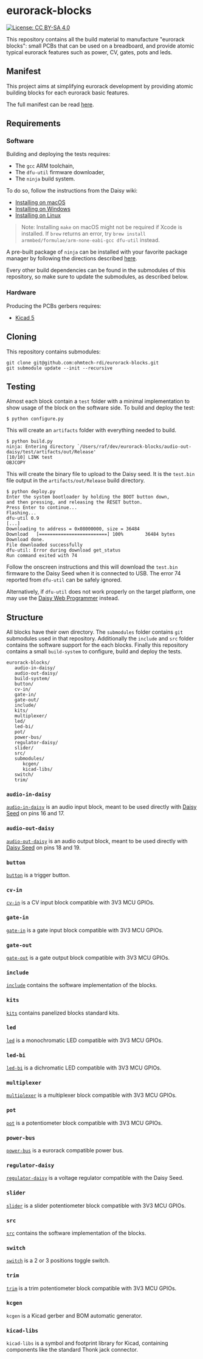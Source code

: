 # eurorack-blocks

[![License: CC BY-SA 4.0](https://licensebuttons.net/l/by-sa/4.0/80x15.png)](https://creativecommons.org/licenses/by-sa/4.0/)

This repository contains all the build material to manufacture "eurorack blocks": small PCBs
that can be used on a breadboard, and provide atomic typical eurorack features such
as power, CV, gates, pots and leds.


## Manifest

This project aims at simplifying eurorack development by providing atomic building blocks
for each eurorack basic features.

The full manifest can be read [here](manifest.md).


## Requirements

### Software

Building and deploying the tests requires:

- The `gcc` ARM toolchain,
- The `dfu-util` firmware downloader,
- The `ninja` build system.

To do so, follow the instructions from the Daisy wiki:

- [Installing on macOS](https://github.com/electro-smith/DaisyWiki/wiki/1b.-Installing-the-Toolchain-on-Mac)
- [Installing on Windows](https://github.com/electro-smith/DaisyWiki/wiki/1c.-Installing-the-Toolchain-on-Windows)
- [Installing on Linux](https://github.com/electro-smith/DaisyWiki/wiki/1d.-Installing-the-Toolchain-on-Linux)

> Note: Installing `make` on macOS might not be required if Xcode is installed. If `brew` returns
> an error, try `brew install armmbed/formulae/arm-none-eabi-gcc dfu-util` instead.

A pre-built package of `ninja` can be installed with your favorite package manager by
following the directions described [here](https://github.com/ninja-build/ninja/wiki/Pre-built-Ninja-packages).

Every other build dependencies can be found in the submodules of this repository, so make
sure to update the submodules, as described below.

### Hardware

Producing the PCBs gerbers requires:

- [Kicad 5](http://kicad-pcb.org/download/)


## Cloning

This repository contains submodules:

    git clone git@github.com:ohmtech-rdi/eurorack-blocks.git
    git submodule update --init --recursive


## Testing

Almost each block contain a `test` folder with a minimal implementation to show usage
of the block on the software side. To build and deploy the test:

    $ python configure.py

This will create an `artifacts` folder with everything needed to build.

    $ python build.py
    ninja: Entering directory `/Users/raf/dev/eurorack-blocks/audio-out-daisy/test/artifacts/out/Release'
    [10/10] LINK test
    OBJCOPY

This will create the binary file to upload to the Daisy seed. It is the `test.bin` file output in the
`artifacts/out/Release` build directory.

    $ python deploy.py
    Enter the system bootloader by holding the BOOT button down,
    and then pressing, and releasing the RESET button.
    Press Enter to continue...
    Flashing...
    dfu-util 0.9
    [...]
    Downloading to address = 0x08000000, size = 36484
    Download   [=========================] 100%        36484 bytes
    Download done.
    File downloaded successfully
    dfu-util: Error during download get_status
    Run command exited with 74

Follow the onscreen instructions and this will download the `test.bin` firmware to the
Daisy Seed when it is connected to USB. The error 74 reported from `dfu-util` can be safely
ignored.

Alternatively, if `dfu-util` does not work properly on the target platform,
one may use the [Daisy Web Programmer](https://electro-smith.github.io/Programmer/)
instead.


## Structure

All blocks have their own directory. The `submodules` folder contains `git` submodules
used in that repository. Additionally the `include` and `src` folder contains the software
support for the each blocks. Finally this repository contains a small `build-system` to
configure, build and deploy the tests.

```
eurorack-blocks/
   audio-in-daisy/
   audio-out-daisy/
   build-system/
   button/
   cv-in/
   gate-in/
   gate-out/
   include/
   kits/
   multiplexer/
   led/
   led-bi/
   pot/
   power-bus/
   regulator-daisy/
   slider/
   src/
   submodules/
      kcgen/
      kicad-libs/
   switch/
   trim/
```

### `audio-in-daisy`

[`audio-in-daisy`](./audio-in-daisy/) is an audio input block, meant to be used directly with [Daisy Seed](https://www.electro-smith.com/daisy/daisy) on pins 16 and 17.

### `audio-out-daisy`

[`audio-out-daisy`](./audio-out-daisy/) is an audio output block, meant to be used directly with [Daisy Seed](https://www.electro-smith.com/daisy/daisy) on pins 18 and 19.

### `button`

[`button`](./button/) is a trigger button.

### `cv-in`

[`cv-in`](./cv-in/) is a CV input block compatible with 3V3 MCU GPIOs.

### `gate-in`

[`gate-in`](./gate-in/) is a gate input block compatible with 3V3 MCU GPIOs.

### `gate-out`

[`gate-out`](./gate-out/) is a gate output block compatible with 3V3 MCU GPIOs.

### `include`

[`include`](./include/) contains the software implementation of the blocks.

### `kits`

[`kits`](./kits/) contains panelized blocks standard kits.

### `led`

[`led`](./led/) is a monochromatic LED compatible with 3V3 MCU GPIOs.

### `led-bi`

[`led-bi`](./led-bi/) is a dichromatic LED compatible with 3V3 MCU GPIOs.

### `multiplexer`

[`multiplexer`](./multiplexer/) is a multiplexer block compatible with 3V3 MCU GPIOs.

### `pot`

[`pot`](./pot/) is a potentiometer block compatible with 3V3 MCU GPIOs.

### `power-bus`

[`power-bus`](./power-bus/) is a eurorack compatible power bus.

### `regulator-daisy`

[`regulator-daisy`](./regulator-daisy/) is a voltage regulator compatible with the Daisy Seed.

### `slider`

[`slider`](./slider/) is a slider potentiometer block compatible with 3V3 MCU GPIOs.

### `src`

[`src`](./src/) contains the software implementation of the blocks.

### `switch`

[`switch`](./switch/) is a 2 or 3 positions toggle switch.

### `trim`

[`trim`](./trim/) is a trim potentiometer block compatible with 3V3 MCU GPIOs.

### `kcgen`

`kcgen` is a Kicad gerber and BOM automatic generator.

### `kicad-libs`

`kicad-libs` is a symbol and footprint library for Kicad, containing components like
the standard Thonk jack connector.
